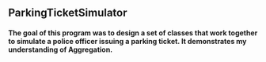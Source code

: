 ## ParkingTicketSimulator

#### The goal of this program was to design a set of classes that work together to simulate a police officer issuing a parking ticket. It demonstrates my understanding of Aggregation.
